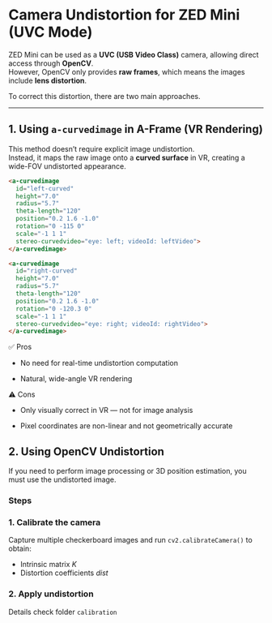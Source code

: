 # Camera Undistortion for ZED Mini (UVC Mode)

ZED Mini can be used as a **UVC (USB Video Class)** camera, allowing direct access through **OpenCV**.  
However, OpenCV only provides **raw frames**, which means the images include **lens distortion**.

To correct this distortion, there are two main approaches.

---

## 1. Using `a-curvedimage` in A-Frame (VR Rendering)

This method doesn’t require explicit image undistortion.  
Instead, it maps the raw image onto a **curved surface** in VR, creating a wide-FOV undistorted appearance.

```html
<a-curvedimage
  id="left-curved"
  height="7.0"
  radius="5.7"
  theta-length="120"
  position="0.2 1.6 -1.0"
  rotation="0 -115 0"
  scale="-1 1 1"
  stereo-curvedvideo="eye: left; videoId: leftVideo">
</a-curvedimage>

<a-curvedimage
  id="right-curved"
  height="7.0"
  radius="5.7"
  theta-length="120"
  position="0.2 1.6 -1.0"
  rotation="0 -120.3 0"
  scale="-1 1 1"
  stereo-curvedvideo="eye: right; videoId: rightVideo">
</a-curvedimage>
```

✅ Pros

- No need for real-time undistortion computation

- Natural, wide-angle VR rendering

⚠️ Cons

- Only visually correct in VR — not for image analysis

- Pixel coordinates are non-linear and not geometrically accurate

## 2. Using OpenCV Undistortion

If you need to perform image processing or 3D position estimation, you must use the undistorted image.

### Steps

### 1. Calibrate the camera
Capture multiple checkerboard images and run `cv2.calibrateCamera()` to obtain:

- Intrinsic matrix $K$
- Distortion coefficients $dist$

### 2. Apply undistortion
Details check folder `calibration`



